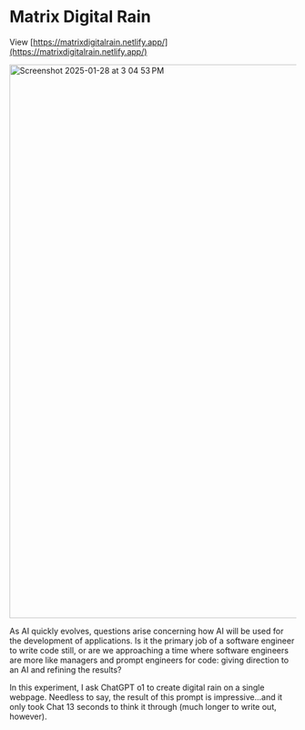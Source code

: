 # Matrix Digital Rain
View [https://matrixdigitalrain.netlify.app/](https://matrixdigitalrain.netlify.app/)

<img width="972" alt="Screenshot 2025-01-28 at 3 04 53 PM" src="https://github.com/user-attachments/assets/418b3c9d-8140-438b-be3f-85ea7c5d4e66" />

As AI quickly evolves, questions arise concerning how AI will be used for the development of applications. Is it the primary job of a software engineer to write code still, or are we approaching a time where software engineers are more like managers and prompt engineers for code: giving direction to an AI and refining the results?

In this experiment, I ask ChatGPT o1 to create digital rain on a single webpage. Needless to say, the result of this prompt is impressive...and it only took Chat 13 seconds to think it through (much longer to write out, however).
